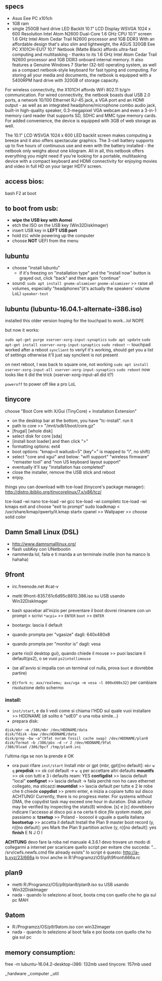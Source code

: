 ## specs
- Asus Eee PC x101ch
- 1GB ram
- single 250GB hard drive
LED Backlit 10.1" LCD Display
WSVGA 1024 x 600 Resolution
Intel Atom N2600 Dual-Core 1.6 GHz CPU
10.1" screen
1.6 GHz Intel Atom Cedar Trail N2600 processor and 1GB DDR3
With an affordable design that's also slim and lightweight, the ASUS 320GB Eee PC X101CH-EU17 10.1" Netbook (Matte Black) affords ultra-fast computing and multitasking - thanks to its 1.6 GHz Intel Atom Cedar Trail N2600 processor and 1GB DDR3 onboard internal memory. It also features a Genuine Windows 7 Starter (32-bit) operating system, as well as a compact netbook-style keyboard for fast typing and computing. For storing all your media and documents, the netbook is equipped with a 5400RPM hard drive with 320GB of storage capacity.

For wireless connectivity, the X101CH affords WiFi 802.11 b/g/n communication. For wired connectivity, the netbook boasts dual USB 2.0 ports, a network 10/100 Ethernet RJ-45 jack, a VGA port and an HDMI output - as well as an integrated headphone/microphone combo audio jack, built-in high-quality speaker, 0.3-megapixel VGA webcam and even a 3-in-1 memory card reader that supports SD, SDHC and MMC type memory cards. For added convenience, the device is equipped with 3GB of web storage as well.

The 10.1" LCD WSVGA 1024 x 600 LED backlit screen makes computing a breeze and it also offers spectacular graphics. The 3-cell battery supports up to five hours of continuous use and even with the battery installed - the netbook only weighs about one kilogram. All in all, this netbook offers everything you might need if you're looking for a portable, multitasking device with a compact keyboard and HDMI connectivity for enjoying movies and video in full HD on your larger HDTV screen.

## access bios:
bash F2 at boot

## to boot from usb:
- **wipe the USB key with Aomei**
- etch the ISO on the USB key (Win32DiskImager)
- insert USB key in **LEFT USB port**
- hold `ESC` while powering up the computer
- choose **NOT** UEFI from the menu

## lubuntu
- choose "install lubuntu"
     - if it's freezing on "installation type" and the "install now" button is grayed out, click "back" and then again "continue"
- sound:
     `sudo apt install gnome-alsamixer`
     `gnome-alsamixer` >> raise all volumes, especially "headphones"(it's actually the speakers' volume LoL)
     `speaker-test`

## lubuntu (lubuntu-16.04.1-alternate-i386.iso)
installed this older version hoping for the touchpad to work...lol NOPE

but now it works:

`sudo apt-get purge xserver-xorg-input-synaptics`
`sudo apt update`
`sudo apt-get install xserver-xorg-input-synaptics`
`sudo reboot`
-- touchpad worked after a reboot
`synclient`
to veriyf it's working, should get you a list of settings
otherwise it'll just say synclient is not present

on next reboot, I was back to square one, not working
`sudo apt install xserver-xorg-input-all xserver-xorg-input-synaptics`
`sudo reboot`
now looks like it did the trick (xserver-xorg-input-all did it?)


`poweroff` to power off like a pro LoL

## tinycore
choose "Boot Core with X/Gui (TinyCore) + Installation Extension"
- on the desktop bar at the bottom, you have "tc-install". run it
- path to core >> "/mnt/sdb1/boot/core.gz"
- [frugal] [whole disk]
- select disk for core [sda]
- [install boot loader] and then click ">"
- formatting options: ext4
- boot options: "kmap=it waitusb=5" (key"=" is mapped to "ì", no shift)
- select "core and xgui" and below: "wifi support" "wireless firmware" "remaster tool" and "non US keyboard layout support"
- eventually it'll say "installation has completed"
- close the installer, remove the USB stick and reboot
- enjoy.

things you can download with tce-load (tinycore's package manager):
http://distro.ibiblio.org/tinycorelinux/7.x/x86/tcz/

tce-load -wi nano
tce-load -wi gcc
tce-load -wi compiletc
tce-load -wi kmaps
exit and choose "exit to prompt"
sudo loadkmap < /usr/share/kmap/qwerty/it.kmap
startx
cpanel >> Wallpaper >> choose solid color



## Damn Small Linux (DSL)
  - http://www.damnsmalllinux.org/
  - flash usbKey con UNetbootin
  - nammerda lol, faila e ti manda a un terminale inutile (non ha manco ls hahaha)

## 9front
- irc.freenode.net #cat-v
- metti 9front-8357.61c6d95c8810.386.iso su USB usando Win32DiskImager
- bash spacebar all'inizio per preventare il boot
     dovrei rimanere con un prompt >
     scrivi `*acpi=` >> `ENTER`
     `boot` >> `ENTER`
- bootargs: lascia il default
- quando prompta per "vgasize" dagli: 640x480x8
- quando prompta per "monitor is" dagli: vesa
- parte rio(il desktop gui), quando chiede il mouse >> puoi lasciare il default(ps2), o se vuoi `ps2intellimouse`
- (se all'avvio si impalla con un terminal col nulla, prova `boot` e dovrebbe partire)

- `@{rfork n; aux/realemu; aux/vga −m vesa −l 800x600x32}` per cambiare risoluzione dello schermo
### install:
- `inst/start`, e da li vedi come si chiama l'HDD sul quale vuoi installare >> HDDNAME (di solito è "sdE0" o una roba simile...)
- prepara disk:
~~~~
disk/mbr –m /386/mbr /dev/HDDNAME/data
disk/fdisk –baw /dev/HDDNAME/data
disk/prep –bw –a^(9fat nvram fossil cache swap) /dev/HDDNAME/plan9
disk/format –b /386/pbs –d –r 2 /dev/HDDNAME/9fat
/386/9load /386/9pcf /tmp/plan9.ini
~~~~
l'ultima riga se non la prende è OK
- ora puoi rifare `inst/start`
Install mbr or gpt (mbr, gpt)[no default]: `mbr`
`w q`
**prepdisk** >> ok col default
-> `w q` per accettare altri defaults
**mountfs** >> ok con tutti e 3 i defaults
ream: YES
**configdist** >> lascia default "local"
**confignet** >> lascia default -> faila perchè non ho cavo ethernet collegato, ma sticazzi
**mountdist** >> lascia default per tutte e 2 le robe che ti chiede
**copydist** >> premi enter, e inizia a copiare tutto sul disco
     ACHTUNG! Currently, there is no progress meter. For systems without DMA, the
copydist task may exceed one hour in duration. Disk activity may be verified by
inspecting the stats(8) window.
[s] e [c] dovrebbero indicare l'accesso al disco
poi a na certa ti dice _file system made_, poi passiamo a:
**tzsetup** >> Poland - loooool è uguale a quella italiana
**bootsetup** >> accetta il default
     Install the Plan 9 master boot record (y, n)[no default]: yes
     Mark the Plan 9 partition active (y, n)[no default]: yes
**finish**
E N J O I


**ACHTUNG** devo fare la roba nel manuale 4.3.6.1
devo trovare un modo di collegarmi a internet per scaricare quello script per evitare che succeda: "... /srv/cwfs.newfs.cmd file already exists"
lo script è questo: http://a-b.xyz/23/666a
lo trovi anche in R:\Programzz\OS\p9\9front\666a.rc

## plan9
- metti R:/Programzz/OS/p9/plan9/plan9.iso su USB usando Win32DiskImager
- nada - quando lo seleziono al boot, boota cmq con quello che ho gia sul pc MAH

## 9atom
  - R:/Programzz/OS/p9/9atom.iso con win32imager
  - nada - quando lo seleziono al boot faila e poi boota con quello che ho gia sul pc

## memory consumption:
free -m
lubuntu-16.04.2-desktop-i386: 132mb used
tinycore: 157mb used

,,hardware
,,computer
,,util
